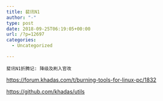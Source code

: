 ```yaml
---
title: 裴讯N1
author: "-"
type: post
date: 2018-09-25T06:19:05+00:00
url: /?p=12697
categories:
  - Uncategorized

---
```


  
    斐讯N1折腾记: 降级及刷入官改
  



  
https://forum.khadas.com/t/burning-tools-for-linux-pc/1832
  
https://github.com/khadas/utils